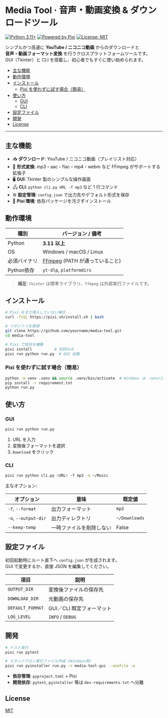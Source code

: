 # Media Tool · 音声・動画変換 & ダウンロードツール <!-- omit in toc -->

[![Python 3.11+](https://img.shields.io/badge/python-3.11%2B-blue.svg)](https://www.python.org/)
[![Powered by Pixi](https://img.shields.io/badge/Env-Pixi%20🦀-brightgreen)](https://pixi.sh)
[![License: MIT](https://img.shields.io/badge/License-MIT-yellow.svg)](#license)

シンプルかつ高速に **YouTube / ニコニコ動画** からのダウンロードと  
**音声・動画フォーマット変換** を行うクロスプラットフォームツールです。  
GUI（Tkinter）と CLI を搭載し、初心者でもすぐに使い始められます。

- [主な機能](#主な機能)
- [動作環境](#動作環境)
- [インストール](#インストール)
  - [Pixi を使わずに試す場合（簡易）](#pixi-を使わずに試す場合簡易)
- [使い方](#使い方)
  - [GUI](#gui)
  - [CLI](#cli)
- [設定ファイル](#設定ファイル)
- [開発](#開発)
- [License](#license)

---

## 主な機能
- 📥 **ダウンロード**: YouTube / ニコニコ動画（プレイリスト対応）
- 🔄 **形式変換**: mp3・aac・flac・mp4・webm など FFmpeg がサポートする拡張子
- 🖥 **GUI**: Tkinter 製のシンプルな操作画面
- 🖧 **CLI**: `python cli.py URL -f mp3` など 1 行コマンド
- ⚙️ **設定管理**: `config.json` で出力先やデフォルト形式を保存
- 🦀 **Pixi 環境**: 依存パッケージを汚さずインストール

## 動作環境
| 種別          | バージョン / 備考 |
|--------------|------------------|
| Python       | **3.11 以上** |
| OS           | Windows / macOS / Linux |
| 必須バイナリ | [FFmpeg](https://ffmpeg.org/) (PATH が通っていること) |
| Python依存   | `yt-dlp`, `platformdirs` |

> **補足**: `tkinter` は標準ライブラリ、`ffmpeg` は外部実行ファイルです。

## インストール
~~~bash
# Pixi をまだ導入していない場合
curl -fsSL https://pixi.sh/install.sh | bash

# リポジトリを取得
git clone https://github.com/yourname/media-tool.git
cd media-tool

# Pixi で依存を構築
pixi install          # 初回のみ
pixi run python run.py  # GUI 起動
~~~

### Pixi を使わずに試す場合（簡易）
~~~bash
python -m venv .venv && source .venv/bin/activate  # Windows は .venv\Scripts\activate
pip install -r requirement.txt
python run.py
~~~

## 使い方

### GUI
~~~bash
pixi run python run.py
~~~
1. URL を入力  
2. 変換後フォーマットを選択  
3. `Download` をクリック

### CLI
~~~bash
pixi run python cli.py <URL> -f mp3 -o ~/Music
~~~
主なオプション:

| オプション | 意味 | 既定値 |
|-----------|------|-------|
| `-f`, `--format` | 出力フォーマット | `mp3` |
| `-o`, `--output-dir` | 出力ディレクトリ | `~/Downloads` |
| `--keep-temp` | 一時ファイルを削除しない | False |

## 設定ファイル
初回起動時にルート直下へ `config.json` が生成されます。  
GUI で変更するか、直接 JSON を編集してください。

| 項目 | 説明 |
|------|------|
| `OUTPUT_DIR` | 変換後ファイルの保存先 |
| `DOWNLOAD_DIR` | 元動画の保存先 |
| `DEFAULT_FORMAT` | GUI／CLI 既定フォーマット |
| `LOG_LEVEL` | `INFO` / `DEBUG` |

## 開発
~~~bash
# テスト実行
pixi run pytest

# スタンドアロン実行ファイル作成 (Windows例)
pixi run pyinstaller run.py -n media-tool-gui --onefile -w
~~~
- **依存管理**: `pyproject.toml` + Pixi  
- **開発依存**: `pytest`, `pyinstaller` 等は `dev-requirements.txt` へ分離

## License
[MIT](LICENSE)
